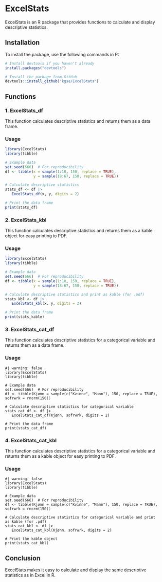 # ExcelStats

ExcelStats is an R package that provides functions to calculate and display descriptive statistics.

## Installation

To install the package, use the following commands in R:

   ```r
   # Install devtools if you haven't already
   install.packages("devtools")

   # Install the package from GitHub
   devtools::install_github("kgse/ExcelStats")
   ```

## Functions

### 1. ExcelStats_df

This function calculates descriptive statistics and returns them as a data frame.

### Usage

   ```r
   library(ExcelStats)
   library(tibble)
   
   # Example data
   set.seed(666)  # For reproducibility
   df <- tibble(x = sample(1:10, 150, replace = TRUE),
                y = sample(18:67, 150, replace = TRUE))
   
   # Calculate descriptive statistics
   stats_df <- df |> 
      ExcelStats_df(x, y, digits = 2)
   
   # Print the data frame
   print(stats_df)
   ```



### 2. ExcelStats_kbl

This function calculates descriptive statistics and returns them as a kable object for easy printing to PDF.

### Usage

   ```r
   library(ExcelStats)
   library(tibble)
   
   # Example data
   set.seed(666)  # For reproducibility
   df <- tibble(x = sample(1:10, 150, replace = TRUE),
                y = sample(18:67, 150, replace = TRUE))
   
   # Calculate descriptive statistics and print as kable (for .pdf)
   stats_kbl <- df |> 
      ExcelStats_kbl(x, y, digits = 2)
   
   # Print the data frame
   print(stats_kable)
   ```

### 3. ExcelStats_cat_df

This function calculates descriptive statistics for a categorical variable and returns them as a data frame.

### Usage

   ```{r}
   #| warning: false
   library(ExcelStats)
   library(tibble)

   # Example data
   set.seed(666)  # For reproducibility
   df <- tibble(Kjønn = sample(c("Kvinne", "Mann"), 150, replace = TRUE), sofrwrk = rnorm(150))

   # Calculate descriptive statistics for categorical variable
   stats_cat_df <- df |> 
      ExcelStats_cat_df(Kjønn, sofrwrk, digits = 2)

   # Print the data frame
   print(stats_cat_df)
   ```

### 4. ExcelStats_cat_kbl

This function calculates descriptive statistics for a categorical variable and returns them as a kable object for easy printing to PDF.

### Usage

   ```{r}
   #| warning: false
   library(ExcelStats)
   library(tibble)

   # Example data
   set.seed(666)  # For reproducibility
   df <- tibble(Kjønn = sample(c("Kvinne", "Mann"), 150, replace = TRUE), sofrwrk = rnorm(150))

   # Calculate descriptive statistics for categorical variable and print as kable (for .pdf)
   stats_cat_kbl <- df |> 
      ExcelStats_cat_kbl(Kjønn, sofrwrk, digits = 2)

   # Print the kable object
   print(stats_cat_kbl)
   ```

## Conclusion

ExcelStats makes it easy to calculate and display the same descriptive statistics as in Excel in R. 
